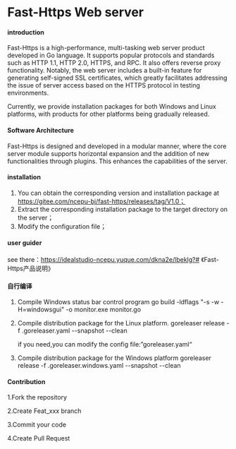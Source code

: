 # Fast-Https Web server

#### introduction
Fast-Https is a high-performance, multi-tasking web server product developed in Go language. It supports popular protocols and standards such as HTTP 1.1, HTTP 2.0, HTTPS, and RPC. It also offers reverse proxy functionality. Notably, the web server includes a built-in feature for generating self-signed SSL certificates, which greatly facilitates addressing the issue of server access based on the HTTPS protocol in testing environments.

Currently, we provide installation packages for both Windows and Linux platforms, with products for other platforms being gradually released.

#### Software Architecture
Fast-Https is designed and developed in a modular manner, where the core server module supports horizontal expansion and the addition of new functionalities through plugins. This enhances the capabilities of the server.

#### installation
1. You can obtain the corresponding version and installation package at https://gitee.com/ncepu-bj/fast-https/releases/tag/V1.0；
2. Extract the corresponding installation package to the target directory on the server；
3. Modify the configuration file；

#### user guider
see there：https://idealstudio-ncepu.yuque.com/dkna2e/lbeklg?# 《Fast-Https产品说明》

#### 自行编译
1. Compile Windows status bar control program
   go build -ldflags "-s -w -H=windowsgui" -o monitor.exe monitor.go

2. Compile distribution package for the Linux platform.
   goreleaser release -f .goreleaser.yaml --snapshot --clean

   if you need,you can modify the config file:”goreleaser.yaml“

3. Compile distribution package for the Windows platform
   goreleaser release -f .goreleaser.windows.yaml --snapshot --clean


#### Contribution
1.Fork the repository

2.Create Feat_xxx branch

3.Commit your code

4.Create Pull Request